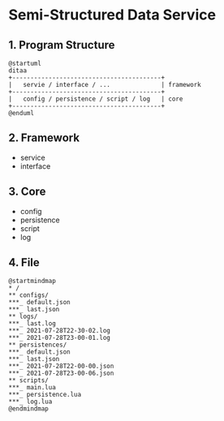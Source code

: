 # Semi-Structured Data Service

## 1. Program Structure

```plantuml
@startuml
ditaa
+-----------------------------------------+
|   servie / interface / ...              | framework
+-----------------------------------------+
|   config / persistence / script / log   | core
+-----------------------------------------+
@enduml
```

## 2. Framework

- service
- interface

## 3. Core

- config
- persistence
- script
- log

## 4. File

```plantuml
@startmindmap
* /
** configs/
***_ default.json
***_ last.json
** logs/
***_ last.log
***_ 2021-07-28T22-30-02.log
***_ 2021-07-28T23-00-01.log
** persistences/
***_ default.json
***_ last.json
***_ 2021-07-28T22-00-00.json
***_ 2021-07-28T23-00-06.json
** scripts/
***_ main.lua
***_ persistence.lua
***_ log.lua
@endmindmap
```
